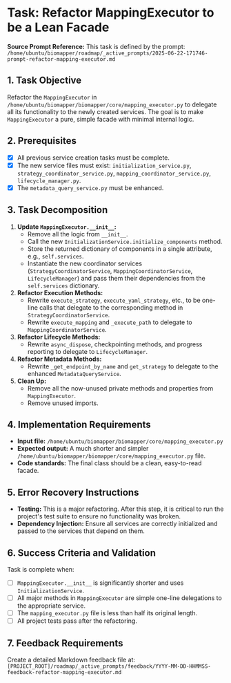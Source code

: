 # Task: Refactor MappingExecutor to be a Lean Facade

**Source Prompt Reference:** This task is defined by the prompt: `/home/ubuntu/biomapper/roadmap/_active_prompts/2025-06-22-171746-prompt-refactor-mapping-executor.md`

## 1. Task Objective
Refactor the `MappingExecutor` in `/home/ubuntu/biomapper/biomapper/core/mapping_executor.py` to delegate all its functionality to the newly created services. The goal is to make `MappingExecutor` a pure, simple facade with minimal internal logic.

## 2. Prerequisites
- [x] All previous service creation tasks must be complete.
- [x] The new service files must exist: `initialization_service.py`, `strategy_coordinator_service.py`, `mapping_coordinator_service.py`, `lifecycle_manager.py`.
- [x] The `metadata_query_service.py` must be enhanced.

## 3. Task Decomposition
1.  **Update `MappingExecutor.__init__`:**
    *   Remove all the logic from `__init__`.
    *   Call the new `InitializationService.initialize_components` method.
    *   Store the returned dictionary of components in a single attribute, e.g., `self.services`.
    *   Instantiate the new coordinator services (`StrategyCoordinatorService`, `MappingCoordinatorService`, `LifecycleManager`) and pass them their dependencies from the `self.services` dictionary.
2.  **Refactor Execution Methods:**
    *   Rewrite `execute_strategy`, `execute_yaml_strategy`, etc., to be one-line calls that delegate to the corresponding method in `StrategyCoordinatorService`.
    *   Rewrite `execute_mapping` and `_execute_path` to delegate to `MappingCoordinatorService`.
3.  **Refactor Lifecycle Methods:**
    *   Rewrite `async_dispose`, checkpointing methods, and progress reporting to delegate to `LifecycleManager`.
4.  **Refactor Metadata Methods:**
    *   Rewrite `_get_endpoint_by_name` and `get_strategy` to delegate to the enhanced `MetadataQueryService`.
5.  **Clean Up:**
    *   Remove all the now-unused private methods and properties from `MappingExecutor`.
    *   Remove unused imports.

## 4. Implementation Requirements
- **Input file:** `/home/ubuntu/biomapper/biomapper/core/mapping_executor.py`
- **Expected output:** A much shorter and simpler `/home/ubuntu/biomapper/biomapper/core/mapping_executor.py` file.
- **Code standards:** The final class should be a clean, easy-to-read facade.

## 5. Error Recovery Instructions
- **Testing:** This is a major refactoring. After this step, it is critical to run the project's test suite to ensure no functionality was broken.
- **Dependency Injection:** Ensure all services are correctly initialized and passed to the services that depend on them.

## 6. Success Criteria and Validation
Task is complete when:
- [ ] `MappingExecutor.__init__` is significantly shorter and uses `InitializationService`.
- [ ] All major methods in `MappingExecutor` are simple one-line delegations to the appropriate service.
- [ ] The `mapping_executor.py` file is less than half its original length.
- [ ] All project tests pass after the refactoring.

## 7. Feedback Requirements
Create a detailed Markdown feedback file at:
`[PROJECT_ROOT]/roadmap/_active_prompts/feedback/YYYY-MM-DD-HHMMSS-feedback-refactor-mapping-executor.md`
